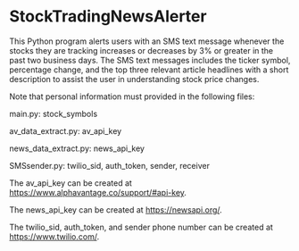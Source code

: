 # StockTradingNewsAlerter

This Python program alerts users with an SMS text message whenever the stocks they are tracking increases or decreases by 3% or greater in the past two business days.
The SMS text messages includes the ticker symbol, percentage change, and the top three relevant article headlines with a short description to assist the user in understanding stock price changes.

Note that personal information must provided in the following files:

main.py: stock_symbols

av_data_extract.py: av_api_key

news_data_extract.py: news_api_key

SMSsender.py: twilio_sid, auth_token, sender, receiver

The av_api_key can be created at https://www.alphavantage.co/support/#api-key.

The news_api_key can be created at https://newsapi.org/.

The twilio_sid, auth_token, and sender phone number can be created at https://www.twilio.com/.
